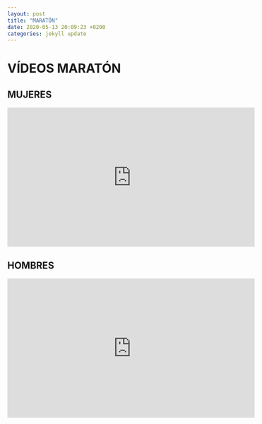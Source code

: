 ```yaml
---
layout: post
title: "MARATÓN"
date: 2020-05-13 20:09:23 +0200
categories: jekyll update
---
```


# VÍDEOS MARATÓN

## MUJERES

<iframe width="560" height="315" src="https://www.youtube.com/embed/DsBOYOi5pds" frameborder="0" allow="accelerometer; autoplay; encrypted-media; gyroscope; picture-in-picture" allowfullscreen></iframe>

## HOMBRES

<iframe width="560" height="315" src="https://www.youtube.com/embed/FpoDmkZFAEI" frameborder="0" allow="accelerometer; autoplay; encrypted-media; gyroscope; picture-in-picture" allowfullscreen></iframe>
